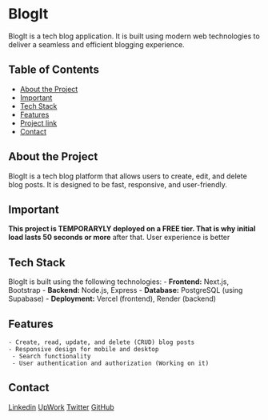
# BlogIt

 BlogIt is a tech blog application. It is built using modern web technologies to deliver a seamless and efficient blogging experience.
  ## Table of Contents
  - [About the Project](#about-the-project) 
  - [Important](#important) 
  -  [Tech Stack](#tech-stack) 
  - [Features](#features) 
  - [Project link](https://blog-it-psi.vercel.app/) 
  - [Contact](#contact) 
  ## About the Project
   BlogIt is a tech blog platform that allows users to create, edit, and delete blog posts. It is designed to be fast, responsive, and user-friendly. 
   
## Important
**This project is TEMPORARYLY deployed on a FREE tier. That is why initial load lasts 50 seconds or more** after that. User experience is better
   ## Tech Stack 
   BlogIt is built using the following technologies:
    - **Frontend:** Next.js, Bootstrap
     - **Backend:** Node.js, Express 
     - **Database:** PostgreSQL (using Supabase) 
     - **Deployment:** Vercel (frontend), Render (backend)    

## Features 
    - Create, read, update, and delete (CRUD) blog posts 
    - Responsive design for mobile and desktop
     - Search functionality 
     - User authentication and authorization (Working on it) 
  ## Contact
[Linkedin](https://www.linkedin.com/in/alejandro-rincon-vera-4810b615a/) 
[UpWork](https://www.upwork.com/freelancers/~0107d6ab26fe8cc7db) 
[Twitter](https://twitter.com/Alejandro_RV8) 
[GitHub](https://github.com/lejodev)
